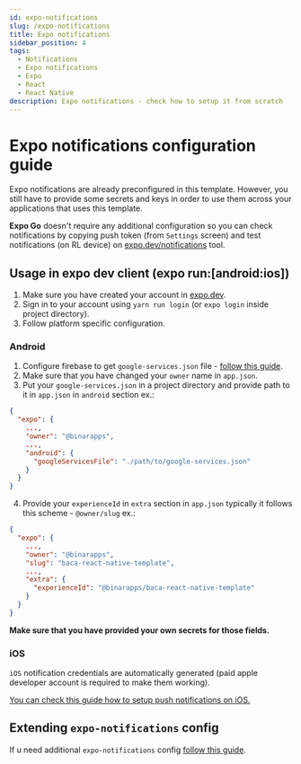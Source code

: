 ```yaml
---
id: expo-notifications
slug: /expo-notifications
title: Expo notifications
sidebar_position: 4
tags:
  - Notifications
  - Expo notifications
  - Expo
  - React
  - React Native
description: Expo notifications - check how to setup it from scratch
---
```


# Expo notifications configuration guide

Expo notifications are already preconfigured in this template. However, you still have to provide some secrets and keys in order to use them across your applications that uses this template.

<b>Expo Go</b> doesn't require any additional configuration so you can check notifications by copying push token (from `Settings` screen) and test notifications (on RL device) on [expo.dev/notifications](http://expo.dev/notifications) tool.

## Usage in expo dev client (expo run:\[android:ios\])

1. Make sure you have created your account in [expo.dev](http://expo.dev).
2. Sign in to your account using `yarn run login` (or `expo login` inside project directory).
3. Follow platform specific configuration.

### Android

1. Configure firebase to get `google-services.json` file - [follow this guide](https://docs.expo.dev/push-notifications/using-fcm/).
2. Make sure that you have changed your `owner` name in `app.json`.
3. Put your `google-services.json` in a project directory and provide path to it in `app.json` in `android` section ex.:

```json
{
  "expo": {
    ...,
    "owner": "@binarapps",
    ...,
    "android": {
      "googleServicesFile": "./path/to/google-services.json"
    }
  }
}
```

4. Provide your `experienceId` in `extra` section in `app.json` typically it follows this scheme - `@owner/slug` ex.:

```json
{
  "expo": {
    ...,
    "owner": "@binarapps",
    "slug": "baca-react-native-template",
    ...,
    "extra": {
      "experienceId": "@binarapps/baca-react-native-template"
    }
  }
}
```

<b>Make sure that you have provided your own secrets for those fields.</b>

### iOS

`iOS` notification credentials are automatically generated (paid apple developer account is required to make them working).

[You can check this guide how to setup push notifications on iOS.](https://docs.expo.dev/push-notifications/push-notifications-setup/#credentials)

## Extending `expo-notifications` config

If u need additional `expo-notifications` config [follow this guide](https://github.com/expo/expo/tree/sdk-47/packages/expo-notifications).

